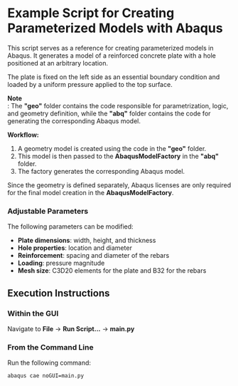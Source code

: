 # Example Script for Creating Parameterized Models with Abaqus  

This script serves as a reference for creating parameterized models in Abaqus. It generates a model of a reinforced concrete plate with a hole positioned at an arbitrary location.  

The plate is fixed on the left side as an essential boundary condition and loaded by a uniform pressure applied to the top surface.

**Note**  
: The **"geo"** folder contains the code responsible for parametrization, logic, and geometry definition, while the **"abq"** folder contains the code for generating the corresponding Abaqus model.  
  
**Workflow:**  
1. A geometry model is created using the code in the **"geo"** folder.  
2. This model is then passed to the **AbaqusModelFactory** in the **"abq"** folder.  
3. The factory generates the corresponding Abaqus model.  
  
Since the geometry is defined separately, Abaqus licenses are only required for the final model creation in the **AbaqusModelFactory**.  

### Adjustable Parameters  
The following parameters can be modified:  
- **Plate dimensions**: width, height, and thickness  
- **Hole properties**: location and diameter  
- **Reinforcement**: spacing and diameter of the rebars  
- **Loading**: pressure magnitude  
- **Mesh size**: C3D20 elements for the plate and B32 for the rebars

## Execution Instructions  
### Within the GUI  
Navigate to **File** → **Run Script...** → **main.py**  

### From the Command Line  
Run the following command:  
```bash
abaqus cae noGUI=main.py  
